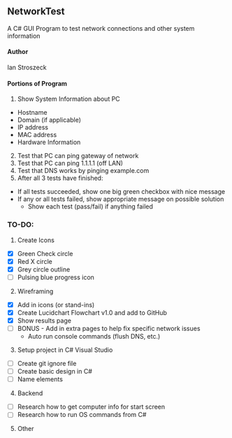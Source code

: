 ## NetworkTest
A C# GUI Program to test network connections and other system information
#### Author
Ian Stroszeck
#### Portions of Program
1. Show System Information about PC
  - Hostname
  - Domain (if applicable)
  - IP address
  - MAC address
  - Hardware Information
2. Test that PC can ping gateway of network
3. Test that PC can ping 1.1.1.1 (off LAN)
4. Test that DNS works by pinging example.com
5. After all 3 tests have finished:
  - If all tests succeeded, show one big green checkbox with nice message
  - If any or all tests failed, show appropriate message on possible solution
    - Show each test (pass/fail) if anything failed

### TO-DO:
1. Create Icons
  - [x] Green Check circle
  - [x] Red X circle
  - [x] Grey circle outline
  - [ ] Pulsing blue progress icon
2. Wireframing
  - [x] Add in icons (or stand-ins)
  - [x] Create Lucidchart Flowchart v1.0 and add to GitHub
  - [x] Show results page
  - [ ] BONUS - Add in extra pages to help fix specific network issues
  	- Auto run console commands (flush DNS, etc.)
3. Setup project in C# Visual Studio
  - [ ] Create git ignore file
  - [ ] Create basic design in C#
  - [ ] Name elements
4. Backend 
  - [ ] Research how to get computer info for start screen
  - [ ] Research how to run OS commands from C#
5. Other
